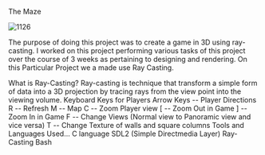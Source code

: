 The Maze

![1126](https://github.com/Vusi-Gae/The-Maze/assets/125538602/2f799223-bb13-41da-8ab8-db93584d41b5)

The purpose of doing this project was to create a game in 3D using ray-casting. I worked on this project performing various tasks of this project over the course of 3 weeks as pertaining to designing and rendering. 
On this Particular Project we a made use Ray Casting.

What is Ray-Casting?
Ray-casting is technique that transform a simple form of data into a 3D projection by tracing rays from the view point into the viewing volume.
Keyboard Keys for Players
Arrow Keys -- Player Directions
R -- Refresh
M -- Map
C -- Zoom Player view
[ -- Zoom Out in Game
] -- Zoom In in Game
F -- Change Views (Normal view to Panoramic view and vice versa)
T -- Change Texture of walls and square columns
Tools and Languages Used...
C language
SDL2 (Simple Directmedia Layer)
Ray-Casting
Bash
